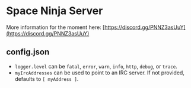 # Space Ninja Server

More information for the moment here: [https://discord.gg/PNNZ3asUuY](https://discord.gg/PNNZ3asUuY)

## config.json

- `logger.level` can be `fatal`, `error`, `warn`, `info`, `http`, `debug`, or `trace`.
- `myIrcAddresses` can be used to point to an IRC server. If not provided, defaults to `[ myAddress ]`.
